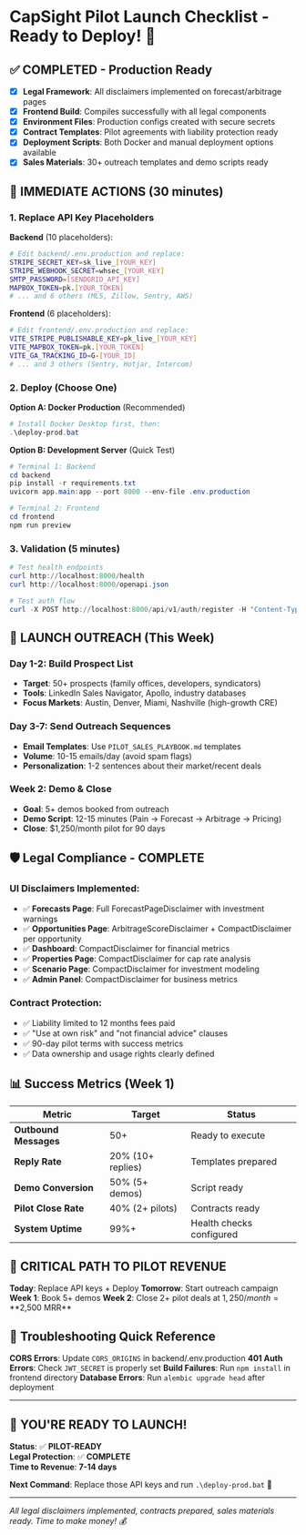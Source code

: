 # CapSight Pilot Launch Checklist - Ready to Deploy! 🚀

## ✅ COMPLETED - Production Ready

- [x] **Legal Framework**: All disclaimers implemented on forecast/arbitrage pages
- [x] **Frontend Build**: Compiles successfully with all legal components
- [x] **Environment Files**: Production configs created with secure secrets
- [x] **Contract Templates**: Pilot agreements with liability protection ready
- [x] **Deployment Scripts**: Both Docker and manual deployment options available
- [x] **Sales Materials**: 30+ outreach templates and demo scripts ready

## 🔄 IMMEDIATE ACTIONS (30 minutes)

### 1. Replace API Key Placeholders

**Backend** (10 placeholders):
```bash
# Edit backend/.env.production and replace:
STRIPE_SECRET_KEY=sk_live_[YOUR_KEY]
STRIPE_WEBHOOK_SECRET=whsec_[YOUR_KEY] 
SMTP_PASSWORD=[SENDGRID_API_KEY]
MAPBOX_TOKEN=pk.[YOUR_TOKEN]
# ... and 6 others (MLS, Zillow, Sentry, AWS)
```

**Frontend** (6 placeholders):
```bash
# Edit frontend/.env.production and replace:
VITE_STRIPE_PUBLISHABLE_KEY=pk_live_[YOUR_KEY]
VITE_MAPBOX_TOKEN=pk.[YOUR_TOKEN]
VITE_GA_TRACKING_ID=G-[YOUR_ID]
# ... and 3 others (Sentry, Hotjar, Intercom)
```

### 2. Deploy (Choose One)

**Option A: Docker Production** (Recommended)
```powershell
# Install Docker Desktop first, then:
.\deploy-prod.bat
```

**Option B: Development Server** (Quick Test)
```powershell  
# Terminal 1: Backend
cd backend
pip install -r requirements.txt
uvicorn app.main:app --port 8000 --env-file .env.production

# Terminal 2: Frontend  
cd frontend
npm run preview
```

### 3. Validation (5 minutes)
```powershell
# Test health endpoints
curl http://localhost:8000/health
curl http://localhost:8000/openapi.json

# Test auth flow
curl -X POST http://localhost:8000/api/v1/auth/register -H "Content-Type: application/json" -d '{"email":"test@capsight.ai","password":"Test123!","full_name":"Test User"}'
```

## 🎯 LAUNCH OUTREACH (This Week)

### Day 1-2: Build Prospect List
- **Target**: 50+ prospects (family offices, developers, syndicators)
- **Tools**: LinkedIn Sales Navigator, Apollo, industry databases
- **Focus Markets**: Austin, Denver, Miami, Nashville (high-growth CRE)

### Day 3-7: Send Outreach Sequences  
- **Email Templates**: Use `PILOT_SALES_PLAYBOOK.md` templates
- **Volume**: 10-15 emails/day (avoid spam flags)
- **Personalization**: 1-2 sentences about their market/recent deals

### Week 2: Demo & Close
- **Goal**: 5+ demos booked from outreach
- **Demo Script**: 12-15 minutes (Pain → Forecast → Arbitrage → Pricing)
- **Close**: $1,250/month pilot for 90 days

## 🛡️ Legal Compliance - COMPLETE

### UI Disclaimers Implemented:
- ✅ **Forecasts Page**: Full ForecastPageDisclaimer with investment warnings
- ✅ **Opportunities Page**: ArbitrageScoreDisclaimer + CompactDisclaimer per opportunity
- ✅ **Dashboard**: CompactDisclaimer for financial metrics
- ✅ **Properties Page**: CompactDisclaimer for cap rate analysis
- ✅ **Scenario Page**: CompactDisclaimer for investment modeling
- ✅ **Admin Panel**: CompactDisclaimer for business metrics

### Contract Protection:
- ✅ Liability limited to 12 months fees paid
- ✅ "Use at own risk" and "not financial advice" clauses
- ✅ 90-day pilot terms with success metrics
- ✅ Data ownership and usage rights clearly defined

## 📊 Success Metrics (Week 1)

| Metric | Target | Status |
|--------|--------|--------|
| **Outbound Messages** | 50+ | Ready to execute |
| **Reply Rate** | 20% (10+ replies) | Templates prepared |
| **Demo Conversion** | 50% (5+ demos) | Script ready |
| **Pilot Close Rate** | 40% (2+ pilots) | Contracts ready |
| **System Uptime** | 99%+ | Health checks configured |

## 🚨 CRITICAL PATH TO PILOT REVENUE

**Today**: Replace API keys + Deploy
**Tomorrow**: Start outreach campaign  
**Week 1**: Book 5+ demos
**Week 2**: Close 2+ pilot deals at $1,250/month = **$2,500 MRR**

## 🔧 Troubleshooting Quick Reference

**CORS Errors**: Update `CORS_ORIGINS` in backend/.env.production
**401 Auth Errors**: Check `JWT_SECRET` is properly set
**Build Failures**: Run `npm install` in frontend directory
**Database Errors**: Run `alembic upgrade head` after deployment

---

## 🎯 YOU'RE READY TO LAUNCH! 

**Status**: ✅ **PILOT-READY**  
**Legal Protection**: ✅ **COMPLETE**  
**Time to Revenue**: **7-14 days**

**Next Command**: Replace those API keys and run `.\deploy-prod.bat` 🚀

---

*All legal disclaimers implemented, contracts prepared, sales materials ready. Time to make money! 💰*
